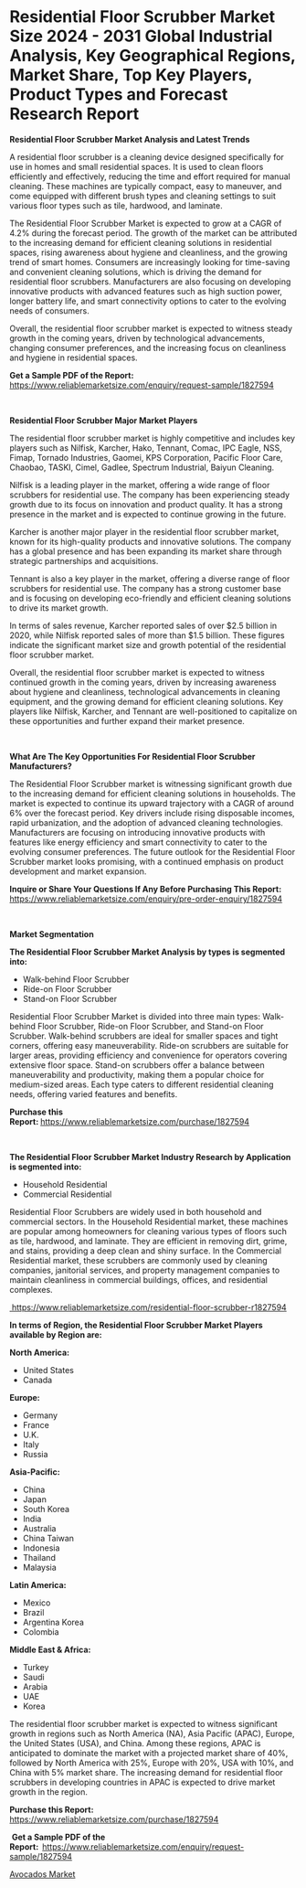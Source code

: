 <p><h1>Residential Floor Scrubber Market Size 2024 - 2031 Global Industrial Analysis, Key Geographical Regions, Market Share, Top Key Players, Product Types and Forecast Research Report</h1></p><p><strong>Residential Floor Scrubber Market Analysis and Latest Trends</strong></p>
<p><p>A residential floor scrubber is a cleaning device designed specifically for use in homes and small residential spaces. It is used to clean floors efficiently and effectively, reducing the time and effort required for manual cleaning. These machines are typically compact, easy to maneuver, and come equipped with different brush types and cleaning settings to suit various floor types such as tile, hardwood, and laminate.</p><p>The Residential Floor Scrubber Market is expected to grow at a CAGR of 4.2% during the forecast period. The growth of the market can be attributed to the increasing demand for efficient cleaning solutions in residential spaces, rising awareness about hygiene and cleanliness, and the growing trend of smart homes. Consumers are increasingly looking for time-saving and convenient cleaning solutions, which is driving the demand for residential floor scrubbers. Manufacturers are also focusing on developing innovative products with advanced features such as high suction power, longer battery life, and smart connectivity options to cater to the evolving needs of consumers.</p><p>Overall, the residential floor scrubber market is expected to witness steady growth in the coming years, driven by technological advancements, changing consumer preferences, and the increasing focus on cleanliness and hygiene in residential spaces.</p></p>
<p><strong>Get a Sample PDF of the Report:&nbsp;</strong> <a href="https://www.reliablemarketsize.com/enquiry/request-sample/1827594">https://www.reliablemarketsize.com/enquiry/request-sample/1827594</a></p>
<p>&nbsp;</p>
<p><strong>Residential Floor Scrubber Major Market Players</strong></p>
<p><p>The residential floor scrubber market is highly competitive and includes key players such as Nilfisk, Karcher, Hako, Tennant, Comac, IPC Eagle, NSS, Fimap, Tornado Industries, Gaomei, KPS Corporation, Pacific Floor Care, Chaobao, TASKI, Cimel, Gadlee, Spectrum Industrial, Baiyun Cleaning. </p><p>Nilfisk is a leading player in the market, offering a wide range of floor scrubbers for residential use. The company has been experiencing steady growth due to its focus on innovation and product quality. It has a strong presence in the market and is expected to continue growing in the future.</p><p>Karcher is another major player in the residential floor scrubber market, known for its high-quality products and innovative solutions. The company has a global presence and has been expanding its market share through strategic partnerships and acquisitions.</p><p>Tennant is also a key player in the market, offering a diverse range of floor scrubbers for residential use. The company has a strong customer base and is focusing on developing eco-friendly and efficient cleaning solutions to drive its market growth.</p><p>In terms of sales revenue, Karcher reported sales of over $2.5 billion in 2020, while Nilfisk reported sales of more than $1.5 billion. These figures indicate the significant market size and growth potential of the residential floor scrubber market.</p><p>Overall, the residential floor scrubber market is expected to witness continued growth in the coming years, driven by increasing awareness about hygiene and cleanliness, technological advancements in cleaning equipment, and the growing demand for efficient cleaning solutions. Key players like Nilfisk, Karcher, and Tennant are well-positioned to capitalize on these opportunities and further expand their market presence.</p></p>
<p>&nbsp;</p>
<p><strong>What Are The Key Opportunities For Residential Floor Scrubber Manufacturers?</strong></p>
<p><p>The Residential Floor Scrubber market is witnessing significant growth due to the increasing demand for efficient cleaning solutions in households. The market is expected to continue its upward trajectory with a CAGR of around 6% over the forecast period. Key drivers include rising disposable incomes, rapid urbanization, and the adoption of advanced cleaning technologies. Manufacturers are focusing on introducing innovative products with features like energy efficiency and smart connectivity to cater to the evolving consumer preferences. The future outlook for the Residential Floor Scrubber market looks promising, with a continued emphasis on product development and market expansion.</p></p>
<p><strong>Inquire or Share Your Questions If Any Before Purchasing This Report:</strong> <a href="https://www.reliablemarketsize.com/enquiry/pre-order-enquiry/1827594">https://www.reliablemarketsize.com/enquiry/pre-order-enquiry/1827594</a></p>
<p>&nbsp;</p>
<p><strong>Market Segmentation</strong></p>
<p><strong>The Residential Floor Scrubber Market Analysis by types is segmented into:</strong></p>
<p><ul><li>Walk-behind Floor Scrubber</li><li>Ride-on Floor Scrubber</li><li>Stand-on Floor Scrubber</li></ul></p>
<p><p>Residential Floor Scrubber Market is divided into three main types: Walk-behind Floor Scrubber, Ride-on Floor Scrubber, and Stand-on Floor Scrubber. Walk-behind scrubbers are ideal for smaller spaces and tight corners, offering easy maneuverability. Ride-on scrubbers are suitable for larger areas, providing efficiency and convenience for operators covering extensive floor space. Stand-on scrubbers offer a balance between maneuverability and productivity, making them a popular choice for medium-sized areas. Each type caters to different residential cleaning needs, offering varied features and benefits.</p></p>
<p><strong>Purchase this Report:&nbsp;</strong><a href="https://www.reliablemarketsize.com/purchase/1827594">https://www.reliablemarketsize.com/purchase/1827594</a></p>
<p>&nbsp;</p>
<p><strong>The Residential Floor Scrubber Market Industry Research by Application is segmented into:</strong></p>
<p><ul><li>Household Residential</li><li>Commercial Residential</li></ul></p>
<p><p>Residential Floor Scrubbers are widely used in both household and commercial sectors. In the Household Residential market, these machines are popular among homeowners for cleaning various types of floors such as tile, hardwood, and laminate. They are efficient in removing dirt, grime, and stains, providing a deep clean and shiny surface. In the Commercial Residential market, these scrubbers are commonly used by cleaning companies, janitorial services, and property management companies to maintain cleanliness in commercial buildings, offices, and residential complexes.</p></p>
<p><a href="https://www.reliablemarketsize.com/residential-floor-scrubber-r1827594">&nbsp;https://www.reliablemarketsize.com/residential-floor-scrubber-r1827594</a></p>
<p><strong>In terms of Region, the Residential Floor Scrubber Market Players available by Region are:</strong></p>
<p>
    <p> <strong> North America: </strong>
        <ul>
            <li>United States</li>
            <li>Canada</li>
        </ul>
        </p> 
    <p> <strong> Europe: </strong>
        <ul>
            <li>Germany</li>
            <li>France</li>
            <li>U.K.</li>
            <li>Italy</li>
            <li>Russia</li>
        </ul>
        </p> 
    <p> <strong> Asia-Pacific: </strong>
        <ul>
            <li>China</li>
            <li>Japan</li>
            <li>South Korea</li>
            <li>India</li>
            <li>Australia</li>
            <li>China Taiwan</li>
            <li>Indonesia</li>
            <li>Thailand</li>
            <li>Malaysia</li>
        </ul>
        </p> 
    <p> <strong> Latin America: </strong>
        <ul>
            <li>Mexico</li>
            <li>Brazil</li>
            <li>Argentina Korea</li>
            <li>Colombia</li>
        </ul>
        </p> 
    <p> <strong> Middle East & Africa: </strong>
        <ul>
            <li>Turkey</li>
            <li>Saudi</li>
            <li>Arabia</li>
            <li>UAE</li>
            <li>Korea</li>
        </ul>
    </p>
    </p>
<p><p>The residential floor scrubber market is expected to witness significant growth in regions such as North America (NA), Asia Pacific (APAC), Europe, the United States (USA), and China. Among these regions, APAC is anticipated to dominate the market with a projected market share of 40%, followed by North America with 25%, Europe with 20%, USA with 10%, and China with 5% market share. The increasing demand for residential floor scrubbers in developing countries in APAC is expected to drive market growth in the region.</p></p>
<p><strong>Purchase this Report: </strong><a href="https://www.reliablemarketsize.com/purchase/1827594">https://www.reliablemarketsize.com/purchase/1827594</a></p>
<p>&nbsp;<strong>Get a Sample PDF of the Report:&nbsp;&nbsp;</strong><a href="https://www.reliablemarketsize.com/enquiry/request-sample/1827594">https://www.reliablemarketsize.com/enquiry/request-sample/1827594</a></p>
<p><strong></strong></p>
<p><p><a href="https://github.com/ChloeConn57/Market-Research-Report-List-1/blob/main/avocados-market.md">Avocados Market</a></p></p>